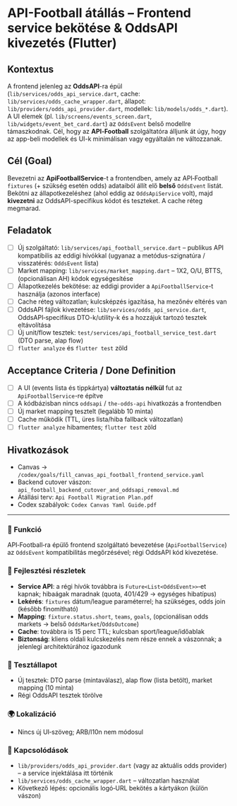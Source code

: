 # API-Football átállás – Frontend service bekötése & OddsAPI kivezetés (Flutter)

## Kontextus

A frontend jelenleg az **OddsAPI**-ra épül (`lib/services/odds_api_service.dart`, cache: `lib/services/odds_cache_wrapper.dart`, állapot: `lib/providers/odds_api_provider.dart`, modellek: `lib/models/odds_*.dart`). A UI elemek (pl. `lib/screens/events_screen.dart`, `lib/widgets/event_bet_card.dart`) az `OddsEvent` belső modellre támaszkodnak. Cél, hogy az **API‑Football** szolgáltatóra álljunk át úgy, hogy az app-beli modellek és UI-k minimálisan vagy egyáltalán ne változzanak.

## Cél (Goal)

Bevezetni az **ApiFootballService**-t a frontendben, amely az API‑Football `fixtures` (+ szükség esetén odds) adataiból állít elő **belső** `OddsEvent` listát. Bekötni az állapotkezeléshez (ahol eddig az `OddsApiService` volt), majd **kivezetni** az OddsAPI-specifikus kódot és teszteket. A cache réteg megmarad.

## Feladatok

* [ ] Új szolgáltató: `lib/services/api_football_service.dart` – publikus API kompatibilis az eddigi hívókkal (ugyanaz a metódus-szignatúra / visszatérés: `OddsEvent` lista)
* [ ] Market mapping: `lib/services/market_mapping.dart` – 1X2, O/U, BTTS, (opcionálisan AH) kódok egységesítése
* [ ] Állapotkezelés bekötése: az eddigi provider a `ApiFootballService`-t használja (azonos interface)
* [ ] Cache réteg változatlan; kulcsképzés igazítása, ha mezőnév eltérés van
* [ ] OddsAPI fájlok kivezetése: `lib/services/odds_api_service.dart`, OddsAPI‑specifikus DTO-k/utility-k és a hozzájuk tartozó tesztek eltávolítása
* [ ] Új unit/flow tesztek: `test/services/api_football_service_test.dart` (DTO parse, alap flow)
* [ ] `flutter analyze` és `flutter test` zöld

## Acceptance Criteria / Done Definition

* [ ] A UI (events lista és tippkártya) **változtatás nélkül** fut az `ApiFootballService`-re építve
* [ ] A kódbázisban nincs `oddsapi` / `the-odds-api` hivatkozás a frontendben
* [ ] Új market mapping tesztelt (legalább 10 minta)
* [ ] Cache működik (TTL, üres lista/hiba fallback változatlan)
* [ ] `flutter analyze` hibamentes; `flutter test` zöld

## Hivatkozások

* Canvas → `/codex/goals/fill_canvas_api_football_frontend_service.yaml`
* Backend cutover vászon: `api_football_backend_cutover_and_oddsapi_removal.md`
* Átállási terv: `Api Football Migration Plan.pdf`
* Codex szabályok: `Codex Canvas Yaml Guide.pdf`

---

### 🎯 Funkció

API‑Football‑ra épülő frontend szolgáltató bevezetése (`ApiFootballService`) az `OddsEvent` kompatibilitás megőrzésével; régi OddsAPI kód kivezetése.

### 🧠 Fejlesztési részletek

* **Service API**: a régi hívók továbbra is `Future<List<OddsEvent>>`‑et kapnak; hibaágak maradnak (quota, 401/429 → egységes hibatípus)
* **Lekérés**: `fixtures` dátum/league paraméterrel; ha szükséges, odds join (később finomítható)
* **Mapping**: `fixture.status.short`, `teams`, `goals`, (opcionálisan odds markets → belső `OddsMarket`/`OddsOutcome`)
* **Cache**: továbbra is 15 perc TTL; kulcsban sport/league/időablak
* **Biztonság**: kliens oldali kulcskezelés nem része ennek a vászonnak; a jelenlegi architektúrához igazodunk

### 🧪 Tesztállapot

* Új tesztek: DTO parse (mintaválasz), alap flow (lista betölt), market mapping (10 minta)
* Régi OddsAPI tesztek törölve

### 🌍 Lokalizáció

* Nincs új UI‑szöveg; ARB/l10n nem módosul

### 📎 Kapcsolódások

* `lib/providers/odds_api_provider.dart` (vagy az aktuális odds provider) – a service injektálása itt történik
* `lib/services/odds_cache_wrapper.dart` – változatlan használat
* Következő lépés: opcionális logó‑URL bekötés a kártyákon (külön vászon)
